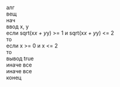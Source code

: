 алг  
вещ  
нач  
ввод  x, y  
если sqrt(x*x + y*y) >= 1 и sqrt(x*x + y*y) <= 2  
то  
если  x >= 0 и x <= 2  
то  
вывод true  
иначе все  
иначе все  
конец
